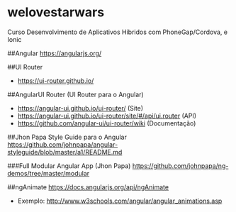 # welovestarwars
Curso Desenvolvimento de Aplicativos Híbridos com PhoneGap/Cordova, e Ionic

##Angular
https://angularjs.org/

##UI Router
- https://ui-router.github.io/

##AngularUI Router (UI Router para o Angular)
- https://angular-ui.github.io/ui-router/ (Site)
- https://angular-ui.github.io/ui-router/site/#/api/ui.router (API)
- https://github.com/angular-ui/ui-router/wiki (Documentação)


##Jhon Papa Style Guide para o Angular
https://github.com/johnpapa/angular-styleguide/blob/master/a1/README.md

###Full Modular Angular App (Jhon Papa)
https://github.com/johnpapa/ng-demos/tree/master/modular

##ngAnimate
https://docs.angularjs.org/api/ngAnimate
- Exemplo: http://www.w3schools.com/angular/angular_animations.asp

